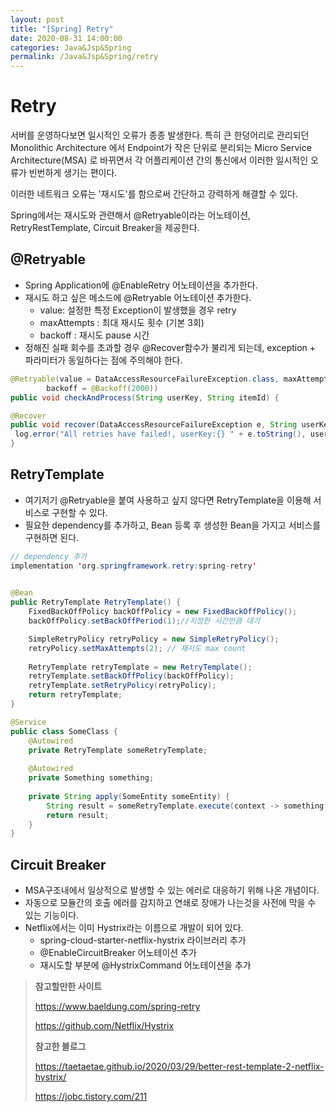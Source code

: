 ```yaml
---
layout: post
title: "[Spring] Retry"
date: 2020-08-31 14:00:00
categories: Java&Jsp&Spring
permalink: /Java&Jsp&Spring/retry
---
```


# Retry

서버를 운영하다보면 일시적인 오류가 종종 발생한다.  특히 큰 한덩어리로 관리되던 Monolithic Architecture 에서 Endpoint가 작은 단위로 분리되는 Micro Service Architecture(MSA) 로 바뀌면서 각 어플리케이션 간의 통신에서 이러한 일시적인 오류가 빈번하게 생기는 편이다.

이러한 네트워크 오류는 '재시도'를 함으로써 간단하고 강력하게 해결할 수 있다. 

Spring에서는 재시도와 관련해서 @Retryable이라는 어노테이션, RetryRestTemplate, Circuit Breaker을 제공한다.



## @Retryable 

-  Spring Application에 @EnableRetry 어노테이션을 추가한다.
- 재시도 하고 싶은 메소드에 @Retryable 어노테이션 추가한다.
  - value: 설정한 특정 Exception이 발생했을 경우 retry
  - maxAttempts : 최대 재시도 횟수 (기본 3회)
  - backoff : 재시도 pause 시간
- 정해진 실패 회수를 초과할 경우 @Recover함수가 불리게 되는데, exception + 파라미터가 동일하다는 점에 주의해야 한다.

```java
@Retryable(value = DataAccessResourceFailureException.class, maxAttempts = 2,
        backoff = @Backoff(2000))
public void checkAndProcess(String userKey, String itemId) {

@Recover
public void recover(DataAccessResourceFailureException e, String userKey, String itemId) {
 log.error("All retries have failed!, userKey:{} " + e.toString(), userKey);
}
```



## RetryTemplate

- 여기저기 @Retryable을 붙여 사용하고 싶지 않다면 RetryTemplate을 이용해 서비스로 구현할 수 있다.
- 필요한 dependency를 추가하고, Bean 등록 후 생성한 Bean을 가지고 서비스를 구현하면 된다.

```java
// dependency 추가
implementation 'org.springframework.retry:spring-retry'
    

@Bean 
public RetryTemplate RetryTemplate() { 
    FixedBackOffPolicy backOffPolicy = new FixedBackOffPolicy(); 
    backOffPolicy.setBackOffPeriod(1);//지정한 시간만큼 대기

    SimpleRetryPolicy retryPolicy = new SimpleRetryPolicy(); 
    retryPolicy.setMaxAttempts(2); // 재시도 max count
	
    RetryTemplate retryTemplate = new RetryTemplate(); 	
    retryTemplate.setBackOffPolicy(backOffPolicy); 
    retryTemplate.setRetryPolicy(retryPolicy); 
    return retryTemplate; 
}

@Service 
public class SomeClass { 
    @Autowired 
    private RetryTemplate someRetryTemplate; 
    
    @Autowired 
    private Something something; 
    
    private String apply(SomeEntity someEntity) { 
    	String result = someRetryTemplate.execute(context -> something.apply(someEntity)); 
        return result; 
    } 
}
```



## Circuit Breaker

- MSA구조내에서 일상적으로 발생할 수 있는 에러로 대응하기 위해 나온 개념이다.
- 자동으로 모듈간의 호출 에러를 감지하고 연쇄로 장애가 나는것을 사전에 막을 수 있는 기능이다.
- Netflix에서는 이미 Hystrix라는 이름으로 개발이 되어 있다. 
  - spring-cloud-starter-netflix-hystrix 라이브러리 추가
  - @EnableCircuitBreaker 어노테이션 추가
  - 재시도할 부분에 @HystrixCommand 어노테이션을 추가





> **참고할만한 사이트**
>
> <https://www.baeldung.com/spring-retry>
>
> <https://github.com/Netflix/Hystrix>
>
> **참고한 블로그**
>
> <https://taetaetae.github.io/2020/03/29/better-rest-template-2-netflix-hystrix/>
>
> <https://jobc.tistory.com/211>